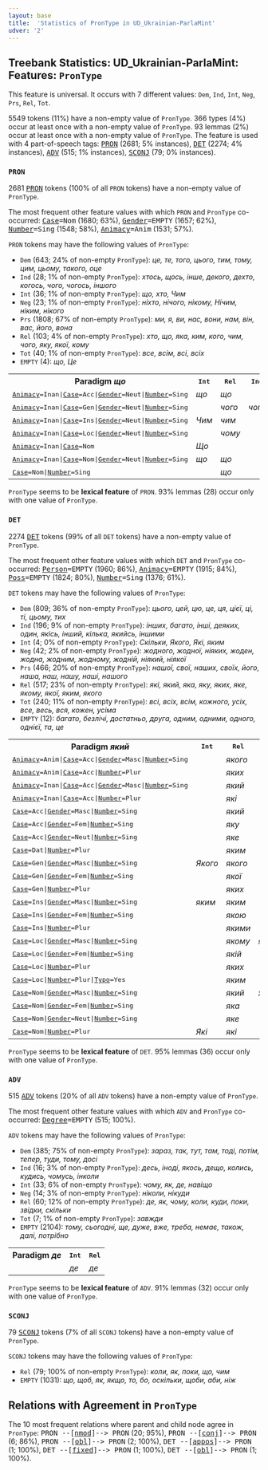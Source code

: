 ```yaml
---
layout: base
title:  'Statistics of PronType in UD_Ukrainian-ParlaMint'
udver: '2'
---
```


## Treebank Statistics: UD_Ukrainian-ParlaMint: Features: `PronType`

This feature is universal.
It occurs with 7 different values: `Dem`, `Ind`, `Int`, `Neg`, `Prs`, `Rel`, `Tot`.

5549 tokens (11%) have a non-empty value of `PronType`.
366 types (4%) occur at least once with a non-empty value of `PronType`.
93 lemmas (2%) occur at least once with a non-empty value of `PronType`.
The feature is used with 4 part-of-speech tags: <tt><a href="uk_parlamint-pos-PRON.html">PRON</a></tt> (2681; 5% instances), <tt><a href="uk_parlamint-pos-DET.html">DET</a></tt> (2274; 4% instances), <tt><a href="uk_parlamint-pos-ADV.html">ADV</a></tt> (515; 1% instances), <tt><a href="uk_parlamint-pos-SCONJ.html">SCONJ</a></tt> (79; 0% instances).

### `PRON`

2681 <tt><a href="uk_parlamint-pos-PRON.html">PRON</a></tt> tokens (100% of all `PRON` tokens) have a non-empty value of `PronType`.

The most frequent other feature values with which `PRON` and `PronType` co-occurred: <tt><a href="uk_parlamint-feat-Case.html">Case</a></tt><tt>=Nom</tt> (1680; 63%), <tt><a href="uk_parlamint-feat-Gender.html">Gender</a></tt><tt>=EMPTY</tt> (1657; 62%), <tt><a href="uk_parlamint-feat-Number.html">Number</a></tt><tt>=Sing</tt> (1548; 58%), <tt><a href="uk_parlamint-feat-Animacy.html">Animacy</a></tt><tt>=Anim</tt> (1531; 57%).

`PRON` tokens may have the following values of `PronType`:

* `Dem` (643; 24% of non-empty `PronType`): <em>це, те, того, цього, тим, тому, цим, цьому, такого, оце</em>
* `Ind` (28; 1% of non-empty `PronType`): <em>хтось, щось, інше, декого, дехто, когось, чого, чогось, іншого</em>
* `Int` (36; 1% of non-empty `PronType`): <em>що, хто, Чим</em>
* `Neg` (23; 1% of non-empty `PronType`): <em>ніхто, нічого, нікому, Нічим, ніким, нікого</em>
* `Prs` (1808; 67% of non-empty `PronType`): <em>ми, я, ви, нас, вони, нам, він, вас, його, вона</em>
* `Rel` (103; 4% of non-empty `PronType`): <em>хто, що, яка, ким, кого, чим, чого, яку, якої, кому</em>
* `Tot` (40; 1% of non-empty `PronType`): <em>все, всім, всі, всіх</em>
* `EMPTY` (4): <em>що, Це</em>

<table>
  <tr><th>Paradigm <i>що</i></th><th><tt>Int</tt></th><th><tt>Rel</tt></th><th><tt>Ind</tt></th></tr>
  <tr><td><tt><tt><a href="uk_parlamint-feat-Animacy.html">Animacy</a></tt><tt>=Inan</tt>|<tt><a href="uk_parlamint-feat-Case.html">Case</a></tt><tt>=Acc</tt>|<tt><a href="uk_parlamint-feat-Gender.html">Gender</a></tt><tt>=Neut</tt>|<tt><a href="uk_parlamint-feat-Number.html">Number</a></tt><tt>=Sing</tt></tt></td><td><em>що</em></td><td><em>що</em></td><td></td></tr>
  <tr><td><tt><tt><a href="uk_parlamint-feat-Animacy.html">Animacy</a></tt><tt>=Inan</tt>|<tt><a href="uk_parlamint-feat-Case.html">Case</a></tt><tt>=Gen</tt>|<tt><a href="uk_parlamint-feat-Gender.html">Gender</a></tt><tt>=Neut</tt>|<tt><a href="uk_parlamint-feat-Number.html">Number</a></tt><tt>=Sing</tt></tt></td><td></td><td><em>чого</em></td><td><em>чого</em></td></tr>
  <tr><td><tt><tt><a href="uk_parlamint-feat-Animacy.html">Animacy</a></tt><tt>=Inan</tt>|<tt><a href="uk_parlamint-feat-Case.html">Case</a></tt><tt>=Ins</tt>|<tt><a href="uk_parlamint-feat-Gender.html">Gender</a></tt><tt>=Neut</tt>|<tt><a href="uk_parlamint-feat-Number.html">Number</a></tt><tt>=Sing</tt></tt></td><td><em>Чим</em></td><td><em>чим</em></td><td></td></tr>
  <tr><td><tt><tt><a href="uk_parlamint-feat-Animacy.html">Animacy</a></tt><tt>=Inan</tt>|<tt><a href="uk_parlamint-feat-Case.html">Case</a></tt><tt>=Loc</tt>|<tt><a href="uk_parlamint-feat-Gender.html">Gender</a></tt><tt>=Neut</tt>|<tt><a href="uk_parlamint-feat-Number.html">Number</a></tt><tt>=Sing</tt></tt></td><td></td><td><em>чому</em></td><td></td></tr>
  <tr><td><tt><tt><a href="uk_parlamint-feat-Animacy.html">Animacy</a></tt><tt>=Inan</tt>|<tt><a href="uk_parlamint-feat-Case.html">Case</a></tt><tt>=Nom</tt></tt></td><td><em>Що</em></td><td></td><td></td></tr>
  <tr><td><tt><tt><a href="uk_parlamint-feat-Animacy.html">Animacy</a></tt><tt>=Inan</tt>|<tt><a href="uk_parlamint-feat-Case.html">Case</a></tt><tt>=Nom</tt>|<tt><a href="uk_parlamint-feat-Gender.html">Gender</a></tt><tt>=Neut</tt>|<tt><a href="uk_parlamint-feat-Number.html">Number</a></tt><tt>=Sing</tt></tt></td><td><em>що</em></td><td><em>що</em></td><td></td></tr>
  <tr><td><tt><tt><a href="uk_parlamint-feat-Case.html">Case</a></tt><tt>=Nom</tt>|<tt><a href="uk_parlamint-feat-Number.html">Number</a></tt><tt>=Sing</tt></tt></td><td></td><td><em>що</em></td><td></td></tr>
</table>

`PronType` seems to be **lexical feature** of `PRON`. 93% lemmas (28) occur only with one value of `PronType`.

### `DET`

2274 <tt><a href="uk_parlamint-pos-DET.html">DET</a></tt> tokens (99% of all `DET` tokens) have a non-empty value of `PronType`.

The most frequent other feature values with which `DET` and `PronType` co-occurred: <tt><a href="uk_parlamint-feat-Person.html">Person</a></tt><tt>=EMPTY</tt> (1960; 86%), <tt><a href="uk_parlamint-feat-Animacy.html">Animacy</a></tt><tt>=EMPTY</tt> (1915; 84%), <tt><a href="uk_parlamint-feat-Poss.html">Poss</a></tt><tt>=EMPTY</tt> (1824; 80%), <tt><a href="uk_parlamint-feat-Number.html">Number</a></tt><tt>=Sing</tt> (1376; 61%).

`DET` tokens may have the following values of `PronType`:

* `Dem` (809; 36% of non-empty `PronType`): <em>цього, цей, цю, це, ця, цієї, ці, ті, цьому, тих</em>
* `Ind` (196; 9% of non-empty `PronType`): <em>інших, багато, інші, деяких, один, якісь, інший, кілька, якийсь, іншими</em>
* `Int` (4; 0% of non-empty `PronType`): <em>Скільки, Якого, Які, яким</em>
* `Neg` (42; 2% of non-empty `PronType`): <em>жодного, жодної, ніяких, жоден, жодна, жодним, жодному, жодній, ніякий, ніякої</em>
* `Prs` (466; 20% of non-empty `PronType`): <em>нашої, свої, наших, своїх, його, наша, наш, нашу, наші, нашого</em>
* `Rel` (517; 23% of non-empty `PronType`): <em>які, який, яка, яку, яких, яке, якому, якої, яким, якого</em>
* `Tot` (240; 11% of non-empty `PronType`): <em>всі, всіх, всім, кожного, усіх, все, весь, вся, кожен, усіма</em>
* `EMPTY` (12): <em>багато, безлічі, достатньо, друга, одним, одними, одного, однієї, та, це</em>

<table>
  <tr><th>Paradigm <i>який</i></th><th><tt>Int</tt></th><th><tt>Rel</tt></th><th><tt>Ind</tt></th></tr>
  <tr><td><tt><tt><a href="uk_parlamint-feat-Animacy.html">Animacy</a></tt><tt>=Anim</tt>|<tt><a href="uk_parlamint-feat-Case.html">Case</a></tt><tt>=Acc</tt>|<tt><a href="uk_parlamint-feat-Gender.html">Gender</a></tt><tt>=Masc</tt>|<tt><a href="uk_parlamint-feat-Number.html">Number</a></tt><tt>=Sing</tt></tt></td><td></td><td><em>якого</em></td><td></td></tr>
  <tr><td><tt><tt><a href="uk_parlamint-feat-Animacy.html">Animacy</a></tt><tt>=Anim</tt>|<tt><a href="uk_parlamint-feat-Case.html">Case</a></tt><tt>=Acc</tt>|<tt><a href="uk_parlamint-feat-Number.html">Number</a></tt><tt>=Plur</tt></tt></td><td></td><td><em>яких</em></td><td></td></tr>
  <tr><td><tt><tt><a href="uk_parlamint-feat-Animacy.html">Animacy</a></tt><tt>=Inan</tt>|<tt><a href="uk_parlamint-feat-Case.html">Case</a></tt><tt>=Acc</tt>|<tt><a href="uk_parlamint-feat-Gender.html">Gender</a></tt><tt>=Masc</tt>|<tt><a href="uk_parlamint-feat-Number.html">Number</a></tt><tt>=Sing</tt></tt></td><td></td><td><em>який</em></td><td></td></tr>
  <tr><td><tt><tt><a href="uk_parlamint-feat-Animacy.html">Animacy</a></tt><tt>=Inan</tt>|<tt><a href="uk_parlamint-feat-Case.html">Case</a></tt><tt>=Acc</tt>|<tt><a href="uk_parlamint-feat-Number.html">Number</a></tt><tt>=Plur</tt></tt></td><td></td><td><em>які</em></td><td></td></tr>
  <tr><td><tt><tt><a href="uk_parlamint-feat-Case.html">Case</a></tt><tt>=Acc</tt>|<tt><a href="uk_parlamint-feat-Gender.html">Gender</a></tt><tt>=Masc</tt>|<tt><a href="uk_parlamint-feat-Number.html">Number</a></tt><tt>=Sing</tt></tt></td><td></td><td><em>який</em></td><td></td></tr>
  <tr><td><tt><tt><a href="uk_parlamint-feat-Case.html">Case</a></tt><tt>=Acc</tt>|<tt><a href="uk_parlamint-feat-Gender.html">Gender</a></tt><tt>=Fem</tt>|<tt><a href="uk_parlamint-feat-Number.html">Number</a></tt><tt>=Sing</tt></tt></td><td></td><td><em>яку</em></td><td></td></tr>
  <tr><td><tt><tt><a href="uk_parlamint-feat-Case.html">Case</a></tt><tt>=Acc</tt>|<tt><a href="uk_parlamint-feat-Gender.html">Gender</a></tt><tt>=Neut</tt>|<tt><a href="uk_parlamint-feat-Number.html">Number</a></tt><tt>=Sing</tt></tt></td><td></td><td><em>яке</em></td><td></td></tr>
  <tr><td><tt><tt><a href="uk_parlamint-feat-Case.html">Case</a></tt><tt>=Dat</tt>|<tt><a href="uk_parlamint-feat-Number.html">Number</a></tt><tt>=Plur</tt></tt></td><td></td><td><em>яким</em></td><td></td></tr>
  <tr><td><tt><tt><a href="uk_parlamint-feat-Case.html">Case</a></tt><tt>=Gen</tt>|<tt><a href="uk_parlamint-feat-Gender.html">Gender</a></tt><tt>=Masc</tt>|<tt><a href="uk_parlamint-feat-Number.html">Number</a></tt><tt>=Sing</tt></tt></td><td><em>Якого</em></td><td><em>якого</em></td><td></td></tr>
  <tr><td><tt><tt><a href="uk_parlamint-feat-Case.html">Case</a></tt><tt>=Gen</tt>|<tt><a href="uk_parlamint-feat-Gender.html">Gender</a></tt><tt>=Fem</tt>|<tt><a href="uk_parlamint-feat-Number.html">Number</a></tt><tt>=Sing</tt></tt></td><td></td><td><em>якої</em></td><td></td></tr>
  <tr><td><tt><tt><a href="uk_parlamint-feat-Case.html">Case</a></tt><tt>=Gen</tt>|<tt><a href="uk_parlamint-feat-Number.html">Number</a></tt><tt>=Plur</tt></tt></td><td></td><td><em>яких</em></td><td></td></tr>
  <tr><td><tt><tt><a href="uk_parlamint-feat-Case.html">Case</a></tt><tt>=Ins</tt>|<tt><a href="uk_parlamint-feat-Gender.html">Gender</a></tt><tt>=Masc</tt>|<tt><a href="uk_parlamint-feat-Number.html">Number</a></tt><tt>=Sing</tt></tt></td><td><em>яким</em></td><td><em>яким</em></td><td></td></tr>
  <tr><td><tt><tt><a href="uk_parlamint-feat-Case.html">Case</a></tt><tt>=Ins</tt>|<tt><a href="uk_parlamint-feat-Gender.html">Gender</a></tt><tt>=Fem</tt>|<tt><a href="uk_parlamint-feat-Number.html">Number</a></tt><tt>=Sing</tt></tt></td><td></td><td><em>якою</em></td><td></td></tr>
  <tr><td><tt><tt><a href="uk_parlamint-feat-Case.html">Case</a></tt><tt>=Ins</tt>|<tt><a href="uk_parlamint-feat-Number.html">Number</a></tt><tt>=Plur</tt></tt></td><td></td><td><em>якими</em></td><td></td></tr>
  <tr><td><tt><tt><a href="uk_parlamint-feat-Case.html">Case</a></tt><tt>=Loc</tt>|<tt><a href="uk_parlamint-feat-Gender.html">Gender</a></tt><tt>=Masc</tt>|<tt><a href="uk_parlamint-feat-Number.html">Number</a></tt><tt>=Sing</tt></tt></td><td></td><td><em>якому</em></td><td><em>якому</em></td></tr>
  <tr><td><tt><tt><a href="uk_parlamint-feat-Case.html">Case</a></tt><tt>=Loc</tt>|<tt><a href="uk_parlamint-feat-Gender.html">Gender</a></tt><tt>=Fem</tt>|<tt><a href="uk_parlamint-feat-Number.html">Number</a></tt><tt>=Sing</tt></tt></td><td></td><td><em>якій</em></td><td></td></tr>
  <tr><td><tt><tt><a href="uk_parlamint-feat-Case.html">Case</a></tt><tt>=Loc</tt>|<tt><a href="uk_parlamint-feat-Number.html">Number</a></tt><tt>=Plur</tt></tt></td><td></td><td><em>яких</em></td><td></td></tr>
  <tr><td><tt><tt><a href="uk_parlamint-feat-Case.html">Case</a></tt><tt>=Loc</tt>|<tt><a href="uk_parlamint-feat-Number.html">Number</a></tt><tt>=Plur</tt>|<tt><a href="uk_parlamint-feat-Typo.html">Typo</a></tt><tt>=Yes</tt></tt></td><td></td><td><em>яким</em></td><td></td></tr>
  <tr><td><tt><tt><a href="uk_parlamint-feat-Case.html">Case</a></tt><tt>=Nom</tt>|<tt><a href="uk_parlamint-feat-Gender.html">Gender</a></tt><tt>=Masc</tt>|<tt><a href="uk_parlamint-feat-Number.html">Number</a></tt><tt>=Sing</tt></tt></td><td></td><td><em>який</em></td><td><em>Який</em></td></tr>
  <tr><td><tt><tt><a href="uk_parlamint-feat-Case.html">Case</a></tt><tt>=Nom</tt>|<tt><a href="uk_parlamint-feat-Gender.html">Gender</a></tt><tt>=Fem</tt>|<tt><a href="uk_parlamint-feat-Number.html">Number</a></tt><tt>=Sing</tt></tt></td><td></td><td><em>яка</em></td><td></td></tr>
  <tr><td><tt><tt><a href="uk_parlamint-feat-Case.html">Case</a></tt><tt>=Nom</tt>|<tt><a href="uk_parlamint-feat-Gender.html">Gender</a></tt><tt>=Neut</tt>|<tt><a href="uk_parlamint-feat-Number.html">Number</a></tt><tt>=Sing</tt></tt></td><td></td><td><em>яке</em></td><td></td></tr>
  <tr><td><tt><tt><a href="uk_parlamint-feat-Case.html">Case</a></tt><tt>=Nom</tt>|<tt><a href="uk_parlamint-feat-Number.html">Number</a></tt><tt>=Plur</tt></tt></td><td><em>Які</em></td><td><em>які</em></td><td></td></tr>
</table>

`PronType` seems to be **lexical feature** of `DET`. 95% lemmas (36) occur only with one value of `PronType`.

### `ADV`

515 <tt><a href="uk_parlamint-pos-ADV.html">ADV</a></tt> tokens (20% of all `ADV` tokens) have a non-empty value of `PronType`.

The most frequent other feature values with which `ADV` and `PronType` co-occurred: <tt><a href="uk_parlamint-feat-Degree.html">Degree</a></tt><tt>=EMPTY</tt> (515; 100%).

`ADV` tokens may have the following values of `PronType`:

* `Dem` (385; 75% of non-empty `PronType`): <em>зараз, так, тут, там, тоді, потім, тепер, туди, тому, досі</em>
* `Ind` (16; 3% of non-empty `PronType`): <em>десь, іноді, якось, дещо, колись, кудись, чомусь, інколи</em>
* `Int` (33; 6% of non-empty `PronType`): <em>чому, як, де, навіщо</em>
* `Neg` (14; 3% of non-empty `PronType`): <em>ніколи, нікуди</em>
* `Rel` (60; 12% of non-empty `PronType`): <em>де, як, чому, коли, куди, поки, звідки, скільки</em>
* `Tot` (7; 1% of non-empty `PronType`): <em>завжди</em>
* `EMPTY` (2104): <em>тому, сьогодні, ще, дуже, вже, треба, немає, також, далі, потрібно</em>

<table>
  <tr><th>Paradigm <i>де</i></th><th><tt>Int</tt></th><th><tt>Rel</tt></th></tr>
  <tr><td><tt></tt></td><td><em>де</em></td><td><em>де</em></td></tr>
</table>

`PronType` seems to be **lexical feature** of `ADV`. 91% lemmas (32) occur only with one value of `PronType`.

### `SCONJ`

79 <tt><a href="uk_parlamint-pos-SCONJ.html">SCONJ</a></tt> tokens (7% of all `SCONJ` tokens) have a non-empty value of `PronType`.

`SCONJ` tokens may have the following values of `PronType`:

* `Rel` (79; 100% of non-empty `PronType`): <em>коли, як, поки, що, чим</em>
* `EMPTY` (1031): <em>що, щоб, як, якщо, то, бо, оскільки, щоби, аби, ніж</em>

## Relations with Agreement in `PronType`

The 10 most frequent relations where parent and child node agree in `PronType`:
<tt>PRON --[<tt><a href="uk_parlamint-dep-nmod.html">nmod</a></tt>]--> PRON</tt> (20; 95%),
<tt>PRON --[<tt><a href="uk_parlamint-dep-conj.html">conj</a></tt>]--> PRON</tt> (6; 86%),
<tt>PRON --[<tt><a href="uk_parlamint-dep-obl.html">obl</a></tt>]--> PRON</tt> (2; 100%),
<tt>DET --[<tt><a href="uk_parlamint-dep-appos.html">appos</a></tt>]--> PRON</tt> (1; 100%),
<tt>DET --[<tt><a href="uk_parlamint-dep-fixed.html">fixed</a></tt>]--> PRON</tt> (1; 100%),
<tt>DET --[<tt><a href="uk_parlamint-dep-obl.html">obl</a></tt>]--> PRON</tt> (1; 100%).

